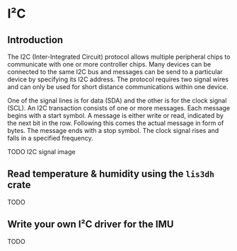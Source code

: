 # I²C

## Introduction

The I2C (Inter-Integrated Circuit) protocol allows multiple peripheral chips to communicate with one or more controller chips. Many devices can be connected to the same I2C bus and messages can be send to a particular device by specifying its I2C address. The protocol requires two signal wires and can only be used for short distance communications within one device. 

One of the signal lines is for data (SDA) and the other is for the clock signal (SCL). An I2C transaction consists of one or more messages. Each message begins with a start symbol. A message is either write or read, indicated by the next bit in the row. Following this comes the actual message in form of bytes. The message ends with a stop symbol. The clock signal rises and falls in a specified frequency.

TODO I2C signal image




## Read temperature & humidity using the `lis3dh` crate

TODO

## Write your own I²C driver for the IMU

TODO



